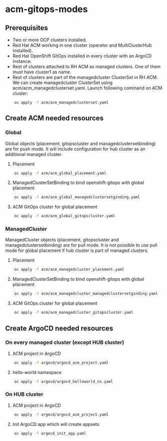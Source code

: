 # acm-gitops-modes
## Prerequisites

- Two or more OCP clusters installed.
- Red Hat ACM working in one cluster (operator and MultiClusterHub installed).
- Red Hat OpenShift GitOps installed in every cluster with an ArgoCD instance.
- Rest of clusters attached to RH ACM as managed clusters. One of them must have cluster1 as name.
- Rest of clusters are part of the managedcluster ClusterSet in RH ACM. We can create managedcluster ClusterSet using acm/acm_managedclusterset.yaml. Launch following command on ACM cluster:
```bash
    oc apply -f acm/acm_managedclusterset.yaml
```

## Create ACM needed resources

### Global
Global objects (placement, gitopscluster and managedclustersetbinding) are for push mode. It will include configuration for hub cluster as an additional managed cluster.

1. Placement

```bash
    oc apply -f acm/acm_global_placement.yaml
```

2. ManagedClusterSetBinding to bind openshift-gitops with global placement

```bash
    oc apply -f acm/acm_global_managedclustersetginding.yaml
```

3. ACM GitOps cluster for global placement

```bash
    oc apply -f acm/acm_global_gitopscluster.yaml
```

### ManagedCluster
ManagedCluster objects (placement, gitopscluster and managedclustersetbinding) are for pull mode. It is not possible to use pull mode for global placement if hub cluster is part of managed clusters.


1. Placement

```bash
    oc apply -f acm/acm_managedcluster_placement.yaml
```

2. ManagedClusterSetBinding to bind openshift-gitops with global placement

```bash
    oc apply -f acm/acm_managedcluster_managedclustersetginding.yaml
```

3. ACM GitOps cluster for global placement

```bash
    oc apply -f acm/acm_managedcluster_gitopscluster.yaml
```

## Create ArgoCD needed resources
### On every managed cluster (except HUB cluster)

1. ACM project in ArgoCD

```bash
    oc apply -f argocd/argocd_acm_project.yaml
```

2. hello-world namespace
```bash
    oc apply -f argocd/argocd_helloworld_ns.yaml
```

### On HUB cluster

1. ACM project in ArgoCD

```bash
    oc apply -f argocd/argocd_acm_project.yaml
```

2. Init ArgoCD app which will create appsets

```bash
    oc apply -f argocd_init_app.yaml
```
